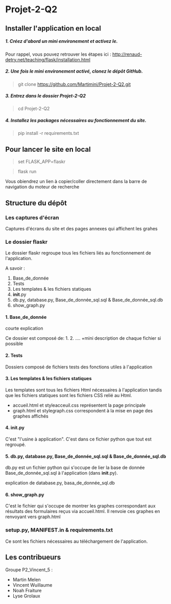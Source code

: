 # Projet-2-Q2

## Installer l'application en local
##### 1. Créez d'abord un mini environement et activez le. 

Pour rappel, vous pouvez retrouver les étapes ici : http://renaud-detry.net/teaching/flask/installation.html

##### 2. Une fois le mini environement activé, clonez le dépôt GitHub.

>git clone https://github.com/Martimini/Projet-2-Q2.git

##### 3. Entrez dans le dossier Projet-2-Q2

>cd Projet-2-Q2

##### 4. Installez les packages nécessaires au fonctionnement du site. 

>pip install -r requirements.txt


## Pour lancer le site en local

>set FLASK_APP=flaskr

>flask run 

Vous obiendrez un lien à copier/coller directement dans la barre de navigation du moteur de recherche

## Structure du dépôt

### Les captures d'écran

Captures d'écrans du site et des pages annexes qui affichent les grahes

### Le dossier flaskr

Le dossier flaskr regroupe tous les fichiers liés au fonctionnement de l'application. 

A savoir :
1. Base_de_donnée
2. Tests
3. Les templates & les fichiers statiques
4. __init__.py
5. db.py,  database.py, Base_de_donnée_sql.sql & Base_de_donnée_sql.db
6. show_graph.py

#### 1. Base_de_donnée

courte explication

Ce dossier est composé de:
1.
2.
....
+mini description de chaque fichier si possible

#### 2. Tests

Dossiers composé de fichiers tests des fonctions utiles à l'application

#### 3. Les templates & les fichiers statiques

Les templates sont tous les fichiers Html nécessaires à l'application tandis que les fichiers statiques sont les fichiers CSS relié au Html.

- accueil.html et styleacceuil.css représentent la page principale
- graph.html et stylegraph.css correspondent à la mise en page des graphes affichés 

#### 4. __init__.py

C'est "l'usine à application". C'est dans ce fichier python que tout est regroupé.

#### 5. db.py, database.py, Base_de_donnée_sql.sql & Base_de_donnée_sql.db

db.py est un fichier python qui s'occupe de lier la base de donnée Base_de_donnée_sql.sql à l'application (dans __init__.py).

explication de database.py, basa_de_donnée_sql.db
#### 6. show_graph.py 

C'est le fichier qui s'occupe de montrer les graphes correspondant aux résultats des formulaires reçus via accueil.html. Il renvoie ces graphes en renvoyant vers graph.html

### setup.py, MANIFEST.in & requirements.txt

Ce sont les fichiers nécessaires au téléchargement de l'application.

## Les contribueurs
Groupe P2_Vincent_5 :
- Martin Melen
- Vincent Wuillaume
- Noah Fraiture
- Lyse Grolaux
